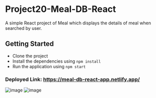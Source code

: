 # Project20-Meal-DB-React

A simple React project of Meal which displays the details of meal when searched by user.

## Getting Started

- Clone the project
- Install the dependencies using `npm install`
- Run the application using `npm start`

### Deployed Link: https://meal-db-react-app.netlify.app/
![image](https://user-images.githubusercontent.com/48837703/224162201-3dee0a7c-1dd7-4f0f-9bf6-23a8d4e1939a.png)
![image](https://user-images.githubusercontent.com/48837703/224162327-75c978c6-e668-4622-a314-5e6d5ca78250.png)
